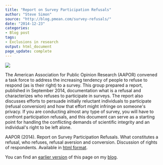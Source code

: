 ```yaml
---
title: "Report on Survey Participation Refusals"
author: "Steve Simon"
source: "http://blog.pmean.com/survey-refusals/"
date: "2014-12-23"
categories:
- Blog post
tags:
- Exclusions in research
output: html_document
page_update: complete
---
```


![](http://www.pmean.com/new-images/14/survey-refusals01.png)

<!---More--->

The American Association for Public Opinion Research (AAPOR) convened a
task force to address the increasing tendency of people to refuse to
respond (as is their right) to a survey. This group prepared a report,
published in September 2014, documentation what is a refusal and
characterizes who refuses to participate in surveys. The report also
discusses efforts to persuade initially reluctant individuals to
participate (refusal conversion) and how that effort might infringe on
someone's privacy. If you are conducting almost any type of survey, you
will have to confront participation refusals, and this document can
serve as a starting point for handling the conflicting demands of
scientific integrity and an individual's right to be left
alone.

AAPOR (2014). Report on Survey Participation Refusals. What constitutes
a refusal, who refuses, refusal aversion and conversion. Discussion of
rights of respondents. Available in [html format][aap1].

[aap1]: http://www.aapor.org/AAPORKentico/Communications/Press-Releases/Report-on-Survey-Participation-Refusals.aspx

You can find an [earlier version][sim1] of this page on my [blog][sim2].

[sim1]: http://blog.pmean.com/survey-refusals/
[sim2]: http://blog.pmean.com